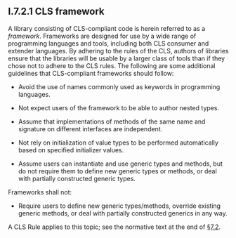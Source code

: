 ## I.7.2.1 CLS framework

A library consisting of CLS-compliant code is herein referred to as a *framework*. Frameworks are designed for use by a wide range of programming languages and tools, including both CLS consumer and extender languages. By adhering to the rules of the CLS, authors of libraries ensure that the libraries will be usable by a larger class of tools than if they chose not to adhere to the CLS rules. The following are some additional guidelines that CLS-compliant frameworks should follow:

 * Avoid the use of names commonly used as keywords in programming languages.

 * Not expect users of the framework to be able to author nested types.

 * Assume that implementations of methods of the same name and signature on different interfaces are independent.

 * Not rely on initialization of value types to be performed automatically based on specified initializer values.

 * Assume users can instantiate and use generic types and methods, but do not require them to define new generic types or methods, or deal with partially constructed generic types.

Frameworks shall not:

 * Require users to define new generic types/methods, override existing generic methods, or deal with partially constructed generics in any way.

 A CLS Rule applies to this topic; see the normative text at the end of §[7.2](#todo-missing-hyperlink).
